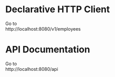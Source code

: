 # Declarative HTTP Client
Go to  
http://localhost:8080/v1/employees

# API Documentation
Go to  
http://localhost:8080/api
